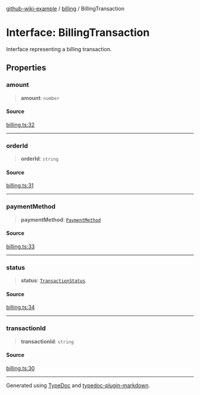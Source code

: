 [github-wiki-example](../wiki/Home) / [billing](../wiki/billing) / BillingTransaction

# Interface: BillingTransaction

Interface representing a billing transaction.

## Properties

### amount

> **amount**: `number`

#### Source

[billing.ts:32](https://github.com/tgreyuk/typedoc-plugin-markdown-examples/blob/6bbf2a3/examples/04-typedoc-github-wiki-theme/src/billing.ts#L32)

***

### orderId

> **orderId**: `string`

#### Source

[billing.ts:31](https://github.com/tgreyuk/typedoc-plugin-markdown-examples/blob/6bbf2a3/examples/04-typedoc-github-wiki-theme/src/billing.ts#L31)

***

### paymentMethod

> **paymentMethod**: [`PaymentMethod`](../wiki/billing.Enumeration.PaymentMethod)

#### Source

[billing.ts:33](https://github.com/tgreyuk/typedoc-plugin-markdown-examples/blob/6bbf2a3/examples/04-typedoc-github-wiki-theme/src/billing.ts#L33)

***

### status

> **status**: [`TransactionStatus`](../wiki/billing.Enumeration.TransactionStatus)

#### Source

[billing.ts:34](https://github.com/tgreyuk/typedoc-plugin-markdown-examples/blob/6bbf2a3/examples/04-typedoc-github-wiki-theme/src/billing.ts#L34)

***

### transactionId

> **transactionId**: `string`

#### Source

[billing.ts:30](https://github.com/tgreyuk/typedoc-plugin-markdown-examples/blob/6bbf2a3/examples/04-typedoc-github-wiki-theme/src/billing.ts#L30)

***

Generated using [TypeDoc](https://typedoc.org) and [typedoc-plugin-markdown](https://typedoc-plugin-markdown.org).
